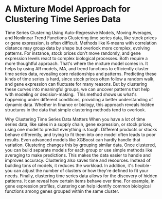 # A Mixture Model Approach for Clustering Time Series Data
Time Series Clustering Using Auto-Regressive Models, Moving Averages, and Nonlinear Trend Functions
Clustering time series data, like stock prices or gene expression, is often difficult. Methods like K-means with correlation distance may group data by shape but overlook more complex, evolving patterns.
For instance, stock prices don't move randomly, and gene expression levels react to complex biological processes. Both require a more thoughtful approach.
That's where the mixture model comes in. It helps by using AR models, MA, and trend functions to efficiently cluster time series data, revealing core relationships and patterns.
Predicting these kinds of time series is hard, since stock prices often follow a random walk, and gene expression can fluctuate for many reasons. But by clustering these curves into meaningful groups, we can uncover patterns that help with modeling or decision-making. 
This method shows us what's happening under different conditions, providing a better understanding of dynamic data. Whether in finance or biology, this approach reveals hidden structures in the data that simple clustering methods tend to overlook.

Why Clustering Time Series Data Matters
When you have a lot of time series data, like sales in a supply chain, gene expression, or stock prices, using one model to predict everything is tough. Different products or stocks behave differently, and trying to fit them into one model often leads to poor results. Even advanced models like XGBoost can hardly handle that variation.
Clustering changes this by grouping similar data. Once clustered, you can build separate models for each group or use simple methods like averaging to make predictions. This makes the data easier to handle and improves accuracy.
Clustering also saves time and resources. Instead of building tons of models, it reduces the workload. In addition, it's flexible - you can adjust the number of clusters or how they're defined to fit your needs.
Finally, clustering time series data allows for the discovery of hidden patterns. It can reveal how certain items behave over time. For example, in gene expression profiles, clustering can help identify common biological functions among genes grouped within the same cluster.
